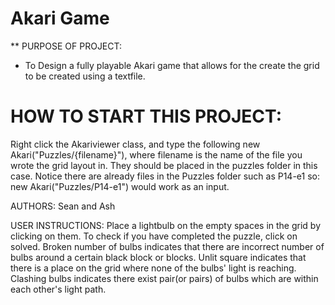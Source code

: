 # Akari Game
** PURPOSE OF PROJECT: 
  - To Design a fully playable Akari game that allows for the create the grid to be created using a textfile.

# HOW TO START THIS PROJECT: 
  Right click the Akariviewer class, and type the following 
  new Akari("Puzzles/{filename}"), where filename is the name
  of the file you wrote the grid layout in. They should be placed
  in the puzzles folder in this case. Notice there are already
  files in the Puzzles folder such as P14-e1
  so: new Akari("Puzzles/P14-e1") would work as an input.
  
AUTHORS: Sean and Ash

USER INSTRUCTIONS: Place a lightbulb on the empty spaces in the grid by clicking on
                   them.
                   To check if you have completed the puzzle, click on solved.
                   Broken number of bulbs indicates that there are incorrect number
                   of bulbs around a certain black block or blocks.
                   Unlit square indicates that there is a place on the grid where
                   none of the bulbs' light is reaching.
                   Clashing bulbs indicates there exist pair(or pairs) of bulbs which
                   are within each other's light path.

